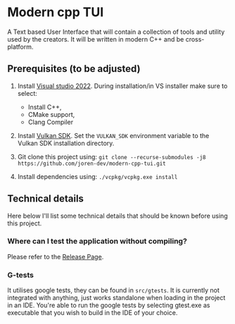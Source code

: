 # Modern cpp TUI
A Text based User Interface that will contain a collection of tools and utility used by the creators. It will be written in modern C++ and be cross-platform.

## Prerequisites (to be adjusted)
1. Install [Visual studio 2022](https://visualstudio.microsoft.com/vs/). During installation/in VS installer make sure to select:
	- Install C++, 
    - CMake support,
    - Clang Compiler

2. Install [Vulkan SDK](https://vulkan.lunarg.com/). Set the `VULKAN_SDK` environment variable to the Vulkan SDK installation directory.

3. Git clone this project using: `git clone --recurse-submodules -j8 https://github.com/joren-dev/modern-cpp-tui.git`

4. Install dependencies using: `./vcpkg/vcpkg.exe install`


## Technical details
Here below I'll list some technical details that should be known before using this project.

### Where can I test the application without compiling?
Please refer to the [Release Page](https://github.com/joren-dev/modern-cpp-tui/releases).

### G-tests
It utilises google tests, they can be found in `src/gtests`. It is currently not integrated with anything, just works standalone when loading in the project in an IDE.
You're able to run the google tests by selecting gtest.exe as executable that you wish to build in the IDE of your choice.
